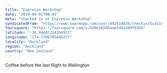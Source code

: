 ```yaml
---
title: "Espresso Workshop"
date: "2019-04-01T08:45"
meta: "Checked in at Espresso Workshop"
syndicatedFrom: "https://www.swarmapp.com/user/492614834/checkin/5ca118cf4acb19002c198081"
foursquare: "https://foursquare.com/v/4d9e1b56baae5481a99f0165"
latitude: "-36.84497214394921"
longitude: "174.7706785846277"
locality: "Auckland"
region: "Auckland"
country: "New Zealand"
---
```

Coffee before the last flight to Wellington
